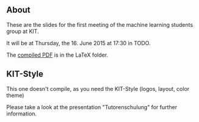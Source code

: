 About
-----
These are the slides for the first meeting of the machine learning students
group at KIT.

It will be at Thursday, the 16. June 2015 at 17:30 in TODO.

The [compiled PDF](https://github.com/ML-KIT/presentations/raw/master/2015-07/LaTeX/2015-07-ml-kick-off.pdf) is in the LaTeX folder.


KIT-Style
---------
This one doesn't compile, as you need the KIT-Style (logos, layout,
color theme)

Please take a look at the presentation "Tutorenschulung" for further
information.
